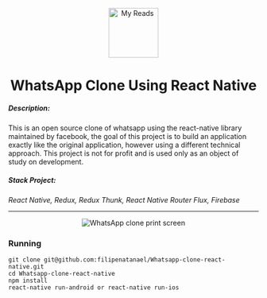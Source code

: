 <p align="center"><a href="https://vuejs.org" target="_blank" rel="noopener noreferrer"><img width="100" src="https://i.ibb.co/DKKn11n/clone-copy-document.png" alt="My Reads"></a></p>

<h1 align="center">WhatsApp Clone Using React Native</h1>

<p align="center">
<h5>Description: </h5>
This is an open source clone of whatsapp using the react-native library maintained by facebook, the goal of this project is to build an application exactly like the original application, however using a different technical approach. This project is not for profit and is used only as an object of study on development.

<h5>Stack Project:</h5>
<i>React Native, Redux, Redux Thunk, React Native Router Flux, Firebase</i>
</p>

<hr />

<p align="center">
  <img src="https://i.ibb.co/263MT5s/whatsapp-Print-Screen.jpg" alt="WhatsApp clone print screen" border="0">
</p>

### Running
```
git clone git@github.com:filipenatanael/Whatsapp-clone-react-native.git
cd Whatsapp-clone-react-native
npm install
react-native run-android or react-native run-ios
```
